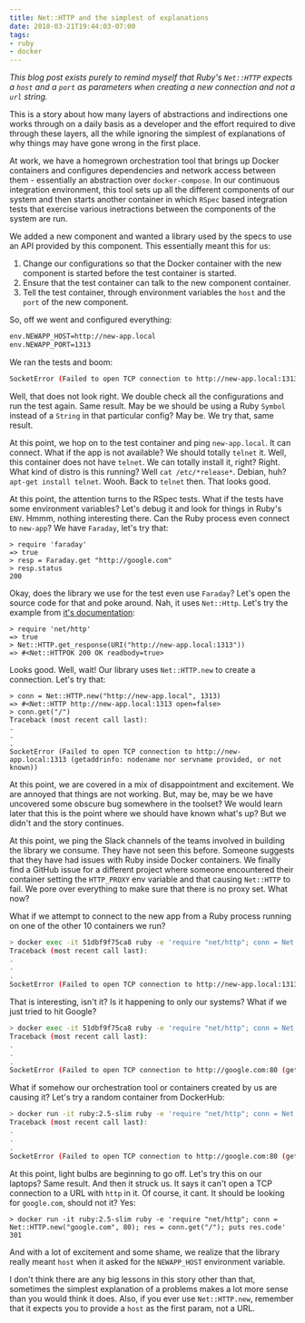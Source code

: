 ```yaml
---
title: Net::HTTP and the simplest of explanations
date: 2018-03-21T19:44:03-07:00
tags:
- ruby
- docker
---
```

_This blog post exists purely to remind myself that Ruby's `Net::HTTP` expects a `host` and a `port` as parameters when creating a new connection and not a `url` string._

This is a story about how many layers of abstractions and indirections one works through on a daily basis as a developer and the effort required to dive through these layers, all the while ignoring the simplest of explanations of why things may have gone wrong in the first place.

At work, we have a homegrown orchestration tool that brings up Docker containers and configures dependencies and network access between them - essentially an abstraction over `docker-compose`. In our continuous integration environment, this tool sets up all the different components of our system and then starts another container in which `RSpec` based integration tests that exercise various inetractions between the components of the system are run.

We added a new component and wanted a library used by the specs to use an API provided by this component. This essentially meant this for us:

1. Change our configurations so that the Docker container with the new component is started before the test container is started.
1. Ensure that the test container can talk to the new component container.
1. Tell the test container, through environment variables the `host` and the `port` of the new component.

So, off we went and configured everything:

```bash
env.NEWAPP_HOST=http://new-app.local
env.NEWAPP_PORT=1313
```

We ran the tests and boom:

```bash
SocketError (Failed to open TCP connection to http://new-app.local:1313 (getaddrinfo: nodename nor servname provided, or not known))
```

Well, that does not look right. We double check all the configurations and run the test again. Same result. May be we should be using a Ruby `Symbol` instead of a `String` in that particular config? May be. We try that, same result. 

At this point, we hop on to the test container and ping `new-app.local`. It can connect.
What if the app is not available? We should totally `telnet` it. Well, this container does not have `telnet`. We can totally install it, right? Right. What kind of distro is this running? Well `cat /etc/*release*`. Debian, huh? `apt-get install telnet`. Wooh. Back to `telnet` then. That looks good.

At this point, the attention turns to the RSpec tests. What if the tests have some environment variables? Let's debug it and look for things in Ruby's `ENV`. Hmmm, nothing interesting there. Can the Ruby process even connect to `new-app`? We have `Faraday`, let's try that:
```irb
> require 'faraday'
=> true
> resp = Faraday.get "http://google.com"
> resp.status
200
```

Okay, does the library we use for the test even use `Faraday`? Let's open the source code for that and poke around. Nah, it uses `Net::Http`. Let's try the example from [it's documentation](https://ruby-doc.org/stdlib-2.5.0/libdoc/net/http/rdoc/Net/HTTP.html):
```irb
> require 'net/http'
=> true
> Net::HTTP.get_response(URI("http://new-app.local:1313"))
=> #<Net::HTTPOK 200 OK readbody=true>
```
Looks good. Well, wait! Our library uses `Net::HTTP.new` to create a connection. Let's try that:
```irb
> conn = Net::HTTP.new("http://new-app.local", 1313)
=> #<Net::HTTP http://new-app.local:1313 open=false>
> conn.get("/")
Traceback (most recent call last):
.
.
.
SocketError (Failed to open TCP connection to http://new-app.local:1313 (getaddrinfo: nodename nor servname provided, or not known))
```
At this point, we are covered in a mix of disappointment and excitement. We are annoyed that things are not working. But, may be, may be we have uncovered some obscure bug somewhere in the toolset? We would learn later that this is the point where we should have known what's up? But we didn't and the story continues.

At this point, we ping the Slack channels of the teams involved in building the library we consume. They have not seen this before. Someone suggests that they have had issues with Ruby inside Docker containers. We finally find a GitHub issue for a different project where someone encountered their container setting the `HTTP_PROXY` env variable and that causing `Net::HTTP` to fail. We pore over everything to make sure that there is no proxy set. What now?

What if we attempt to connect to the new app from a Ruby process running on one of the other 10 containers we run?

```bash
> docker exec -it 51dbf9f75ca8 ruby -e 'require "net/http"; conn = Net::HTTP.new("http://new-app.local", 1313); conn.get("/")'
Traceback (most recent call last):
.
.
.
SocketError (Failed to open TCP connection to http://new-app.local:1313 (getaddrinfo: nodename nor servname provided, or not known))
```

That is interesting, isn't it? Is it happening to only our systems? What if we just tried to hit Google?

```bash
> docker exec -it 51dbf9f75ca8 ruby -e 'require "net/http"; conn = Net::HTTP.new("http://google.com", 80); conn.get("/")'
Traceback (most recent call last):
.
.
.
SocketError (Failed to open TCP connection to http://google.com:80 (getaddrinfo: nodename nor servname provided, or not known))
```

What if somehow our orchestration tool or containers created by us are causing it? Let's try a random container from DockerHub:

```bash
> docker run -it ruby:2.5-slim ruby -e 'require "net/http"; conn = Net::HTTP.new("http://google.com",80); conn.get("/")'
Traceback (most recent call last):
.
.
.
SocketError (Failed to open TCP connection to http://google.com:80 (getaddrinfo: nodename nor servname provided, or not known))
```

At this point, light bulbs are beginning to go off. Let's try this on our laptops? Same result. And then it struck us. It says it can't open a TCP connection to a URL with `http` in it.  Of course, it cant. It should be looking for `google.com`, should not it? Yes:

```irb
> docker run -it ruby:2.5-slim ruby -e 'require "net/http"; conn = Net::HTTP.new("google.com", 80); res = conn.get("/"); puts res.code'
301
```

And with a lot of excitement and some shame, we realize that the library really meant `host` when it asked for the `NEWAPP_HOST` environment variable.

I don't think there are any big lessons in this story other than that, sometimes the simplest explanation of a problems makes a lot more sense than you would think it does. Also, if you ever use `Net::HTTP.new`, remember that it expects you to provide a `host` as the first param, not a URL.

